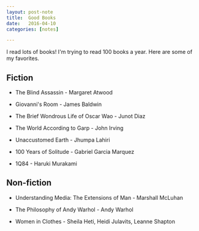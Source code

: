 ```yaml
---
layout: post-note
title:  Good Books
date:   2016-04-10
categories: [notes]

---
```


I read lots of books! I'm trying to read 100 books a year. Here are some of my favorites.

## Fiction

* The Blind Assassin - Margaret Atwood

* Giovanni's Room - James Baldwin

* The Brief Wondrous Life of Oscar Wao - Junot Diaz

* The World According to Garp - John Irving

* Unaccustomed Earth - Jhumpa Lahiri

* 100 Years of Solitude - Gabriel Garcia Marquez

* 1Q84 - Haruki Murakami

## Non-fiction

* Understanding Media: The Extensions of Man - Marshall McLuhan

* The Philosophy of Andy Warhol - Andy Warhol

* Women in Clothes - Sheila Heti, Heidi Julavits, Leanne Shapton
